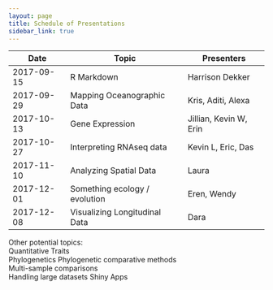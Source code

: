 ```yaml
---
layout: page
title: Schedule of Presentations
sidebar_link: true
---
```


| Date | Topic | Presenters |
|------|-------|------------|
|2017-09-15| R Markdown | Harrison Dekker |
|2017-09-29| Mapping Oceanographic Data | Kris, Aditi, Alexa |
|2017-10-13| Gene Expression | Jillian, Kevin W, Erin|
|2017-10-27| Interpreting RNAseq data | Kevin L, Eric, Das|
|2017-11-10| Analyzing Spatial Data|Laura |
|2017-12-01| Something ecology / evolution | Eren, Wendy|
|2017-12-08| Visualizing Longitudinal Data| Dara |

Other potential topics:  
Quantitative Traits  
Phylogenetics
Phylogenetic comparative methods  
Multi-sample comparisons  
Handling large datasets
Shiny Apps
